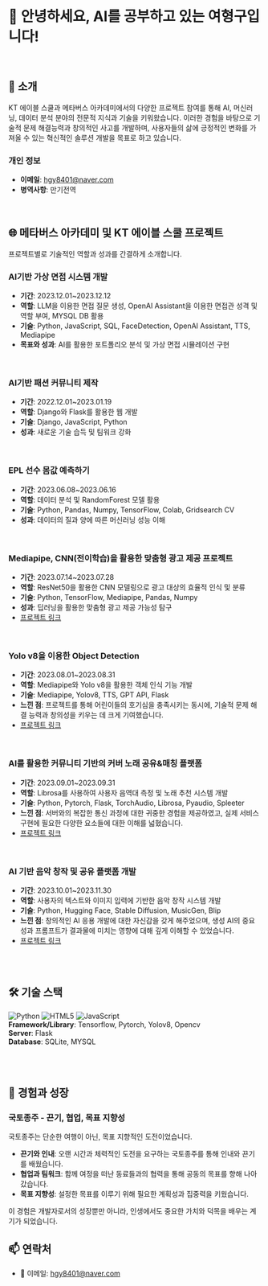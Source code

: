 # 👋 안녕하세요, AI를 공부하고 있는 여형구입니다!
<br>

## 🌟 소개
KT 에이블 스쿨과 메타버스 아카데미에서의 다양한 프로젝트 참여를 통해 AI, 머신러닝, 데이터 분석 분야의 전문적 지식과 기술을 키워왔습니다. 이러한 경험을 바탕으로 기술적 문제 해결능력과 창의적인 사고를 개발하며, 사용자들의 삶에 긍정적인 변화를 가져올 수 있는 혁신적인 솔루션 개발을 목표로 하고 있습니다.
<br>

### 개인 정보
- **이메일**: [hgy8401@naver.com](mailto:hgy8401@naver.com)
- **병역사항**: 만기전역
<br>

## 🌐 메타버스 아카데미 및 KT 에이블 스쿨 프로젝트
프로젝트별로 기술적인 역할과 성과를 간결하게 소개합니다.
<br>
### AI기반 가상 면접 시스템 개발
- **기간**: 2023.12.01~2023.12.12
- **역할**: LLM을 이용한 면접 질문 생성, OpenAI Assistant을 이용한 면접관 성격 및 역할 부여, MYSQL DB 활용
- **기술**: Python, JavaScript, SQL, FaceDetection, OpenAI Assistant, TTS, Mediapipe
- **목표와 성과**: AI를 활용한 포트폴리오 분석 및 가상 면접 시뮬레이션 구현

<br>  

### AI기반 패션 커뮤니티 제작
- **기간**: 2022.12.01~2023.01.19
- **역할**: Django와 Flask를 활용한 웹 개발
- **기술**: Django, JavaScript, Python
- **성과**: 새로운 기술 습득 및 팀워크 강화

<br>  

### EPL 선수 몸값 예측하기
- **기간**: 2023.06.08~2023.06.16
- **역할**: 데이터 분석 및 RandomForest 모델 활용
- **기술**: Python, Pandas, Numpy, TensorFlow, Colab, Gridsearch CV
- **성과**: 데이터의 질과 양에 따른 머신러닝 성능 이해

<br>  

### Mediapipe, CNN(전이학습)을 활용한 맞춤형 광고 제공 프로젝트
- **기간**: 2023.07.14~2023.07.28
- **역할**: ResNet50을 활용한 CNN 모델링으로 광고 대상의 효율적 인식 및 분류
- **기술**: Python, TensorFlow, Mediapipe, Pandas, Numpy
- **성과**: 딥러닝을 활용한 맞춤형 광고 제공 가능성 탐구
- [프로젝트 링크](https://github.com/wahoman/CNN-based_advertising_services.git)

<br>  
    
### Yolo v8을 이용한 Object Detection
- **기간**: 2023.08.01~2023.08.31
- **역할**: Mediapipe와 Yolo v8을 활용한 객체 인식 기능 개발
- **기술**: Mediapipe, Yolov8, TTS, GPT API, Flask
- **느낀 점**: 프로젝트를 통해 어린이들의 호기심을 충족시키는 동시에, 기술적 문제 해결 능력과 창의성을 키우는 데 크게 기여했습니다.
- [프로젝트 링크](https://github.com/wahoman/YOLO_v8-mediapipe_.git)


<br>  
    
### AI를 활용한 커뮤니티 기반의 커버 노래 공유&매칭 플랫폼
- **기간**: 2023.09.01~2023.09.31
- **역할**: Librosa를 사용하여 사용자 음역대 측정 및 노래 추천 시스템 개발
- **기술**: Python, Pytorch, Flask, TorchAudio, Librosa, Pyaudio, Spleeter
- **느낀 점**: 서버와의 복잡한 통신 과정에 대한 귀중한 경험을 제공하였고, 실제 서비스 구현에 필요한 다양한 요소들에 대한 이해를 넓혔습니다.
- [프로젝트 링크](https://github.com/wahoman/AI_music_PROJECT.git)


<br>  
      
### AI 기반 음악 창작 및 공유 플랫폼 개발
- **기간**: 2023.10.01~2023.11.30
- **역할**: 사용자의 텍스트와 이미지 입력에 기반한 음악 창작 시스템 개발
- **기술**: Python, Hugging Face, Stable Diffusion, MusicGen, Blip
- **느낀 점**: 창의적인 AI 응용 개발에 대한 자신감을 갖게 해주었으며, 생성 AI의 중요성과 프롬프트가 결과물에 미치는 영향에 대해 깊게 이해할 수 있었습니다.
- [프로젝트 링크](https://github.com/wahoman/singsongchanson-AI.git)

    
<br>
<br>    


## 🛠 기술 스택
![Python](https://img.shields.io/badge/-Python-black?style=flat-square&logo=python) ![HTML5](https://img.shields.io/badge/-HTML5-black?style=flat-square&logo=html5) ![JavaScript](https://img.shields.io/badge/-JavaScript-black?style=flat-square&logo=javascript)  
**Framework/Library**: Tensorflow, Pytorch, Yolov8, Opencv  
**Server**: Flask  
**Database**: SQLite, MYSQL

<br>
<br>

## 🌱 경험과 성장
### 국토종주 - 끈기, 협업, 목표 지향성
국토종주는 단순한 여행이 아닌, 목표 지향적인 도전이었습니다.

- **끈기와 인내**: 오랜 시간과 체력적인 도전을 요구하는 국토종주를 통해 인내와 끈기를 배웠습니다.
- **협업과 팀워크**: 함께 여정을 떠난 동료들과의 협력을 통해 공동의 목표를 향해 나아갔습니다.
- **목표 지향성**: 설정한 목표를 이루기 위해 필요한 계획성과 집중력을 키웠습니다.
  

이 경험은 개발자로서의 성장뿐만 아니라, 인생에서도 중요한 가치와 덕목을 배우는 계기가 되었습니다.


## 📫 연락처
- 📧 이메일: [hgy8401@naver.com](mailto:hgy8401@naver.com)
